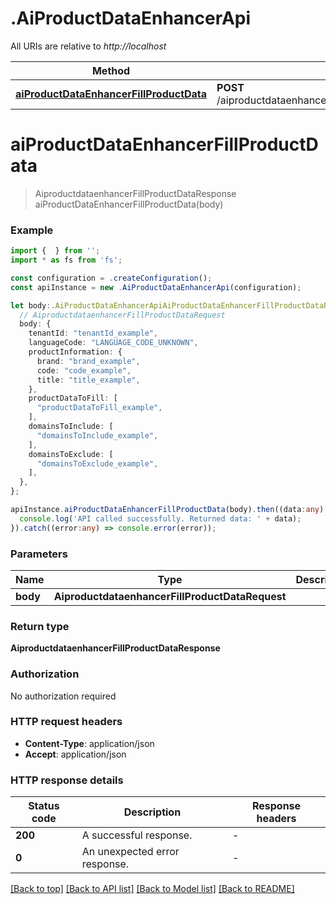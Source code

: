 # .AiProductDataEnhancerApi

All URIs are relative to *http://localhost*

Method | HTTP request | Description
------------- | ------------- | -------------
[**aiProductDataEnhancerFillProductData**](AiProductDataEnhancerApi.md#aiProductDataEnhancerFillProductData) | **POST** /aiproductdataenhancer.AiProductDataEnhancer/FillProductData | 


# **aiProductDataEnhancerFillProductData**
> AiproductdataenhancerFillProductDataResponse aiProductDataEnhancerFillProductData(body)


### Example


```typescript
import {  } from '';
import * as fs from 'fs';

const configuration = .createConfiguration();
const apiInstance = new .AiProductDataEnhancerApi(configuration);

let body:.AiProductDataEnhancerApiAiProductDataEnhancerFillProductDataRequest = {
  // AiproductdataenhancerFillProductDataRequest
  body: {
    tenantId: "tenantId_example",
    languageCode: "LANGUAGE_CODE_UNKNOWN",
    productInformation: {
      brand: "brand_example",
      code: "code_example",
      title: "title_example",
    },
    productDataToFill: [
      "productDataToFill_example",
    ],
    domainsToInclude: [
      "domainsToInclude_example",
    ],
    domainsToExclude: [
      "domainsToExclude_example",
    ],
  },
};

apiInstance.aiProductDataEnhancerFillProductData(body).then((data:any) => {
  console.log('API called successfully. Returned data: ' + data);
}).catch((error:any) => console.error(error));
```


### Parameters

Name | Type | Description  | Notes
------------- | ------------- | ------------- | -------------
 **body** | **AiproductdataenhancerFillProductDataRequest**|  |


### Return type

**AiproductdataenhancerFillProductDataResponse**

### Authorization

No authorization required

### HTTP request headers

 - **Content-Type**: application/json
 - **Accept**: application/json


### HTTP response details
| Status code | Description | Response headers |
|-------------|-------------|------------------|
**200** | A successful response. |  -  |
**0** | An unexpected error response. |  -  |

[[Back to top]](#) [[Back to API list]](README.md#documentation-for-api-endpoints) [[Back to Model list]](README.md#documentation-for-models) [[Back to README]](README.md)



